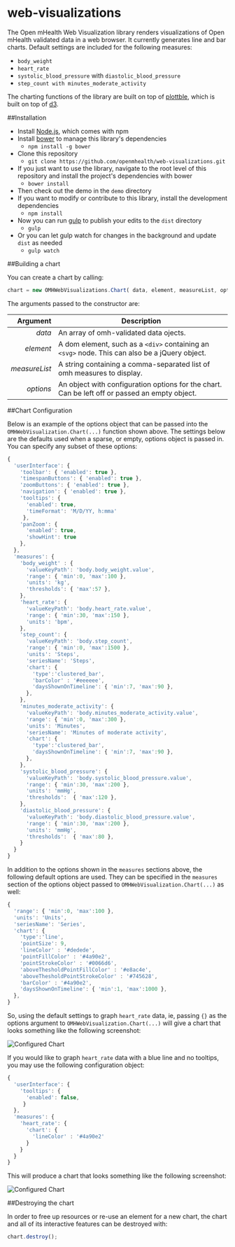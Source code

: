 # web-visualizations

The Open mHealth Web Visualization library renders visualizations of Open mHealth validated data in a web browser.
It currently generates line and bar charts. Default settings are included for the following measures:
* `body_weight`
* `heart_rate`
* `systolic_blood_pressure` with `diastolic_blood_pressure`
* `step_count with minutes_moderate_activity`

The charting functions of the library are built on top of [plottble](http://plottablejs.org/), which is built on top of [d3](http://d3js.org/).

##Installation

* Install [Node.js](https://docs.npmjs.com/getting-started/installing-node), which comes with npm
* Install [bower](http://bower.io/) to manage this library's dependencies
    * `npm install -g bower`
* Clone this repository
    * `git clone https://github.com/openmhealth/web-visualizations.git`
* If you just want to use the library, navigate to the root level of this repository and install the project's dependencies with bower
    * `bower install`
* Then check out the demo in the `demo` directory
* If you want to modify or contribute to this library, install the development dependencies
    * `npm install`
* Now you can run [gulp](http://gulpjs.com/) to publish your edits to the `dist` directory
    * `gulp`
* Or you can let gulp watch for changes in the background and update `dist` as needed
    * `gulp watch`

##Building a chart

You can create a chart by calling:

```javascript
chart = new OMHWebVisualizations.Chart( data, element, measureList, options );
```

The arguments passed to the constructor are:

Argument | Description
---: | ---
*data* | An array of omh-validated data ojects.
*element* | A dom element, such as a `<div>` containing an `<svg>` node. This can also be a jQuery object.
*measureList* | A string containing a comma-separated list of omh measures to display.
*options* | An object with configuration options for the chart. Can be left off or passed an empty object.

##Chart Configuration

Below is an example of the options object that can be passed into the `OMHWebVisualization.Chart(...)` function shown above. The settings below are the defaults used when a sparse, or empty, options object is passed in. You can specify any subset of these options:

```javascript
{
  'userInterface': {
    'toolbar': { 'enabled': true },
    'timespanButtons': { 'enabled': true },
    'zoomButtons': { 'enabled': true },
    'navigation': { 'enabled': true },
    'tooltips': {
      'enabled': true,
      'timeFormat': 'M/D/YY, h:mma'
     },
    'panZoom': {
      'enabled': true,
      'showHint': true
    },
  },
  'measures': {
    'body_weight' : {
      'valueKeyPath': 'body.body_weight.value',
      'range': { 'min':0, 'max':100 },
      'units': 'kg',
      'thresholds': { 'max':57 },
    },
    'heart_rate': {
      'valueKeyPath': 'body.heart_rate.value',
      'range': { 'min':30, 'max':150 },
      'units': 'bpm',
    },
    'step_count': {
      'valueKeyPath': 'body.step_count',
      'range': { 'min':0, 'max':1500 },
      'units': 'Steps',
      'seriesName': 'Steps',
      'chart': {
        'type':'clustered_bar',
        'barColor' : '#eeeeee',
        'daysShownOnTimeline': { 'min':7, 'max':90 },
      },
    },
    'minutes_moderate_activity': {
      'valueKeyPath': 'body.minutes_moderate_activity.value',
      'range': { 'min':0, 'max':300 },
      'units': 'Minutes',
      'seriesName': 'Minutes of moderate activity',
      'chart': {
        'type':'clustered_bar',
        'daysShownOnTimeline': { 'min':7, 'max':90 },
      },
    },
    'systolic_blood_pressure': {
      'valueKeyPath': 'body.systolic_blood_pressure.value',
      'range': { 'min':30, 'max':200 },
      'units': 'mmHg',
      'thresholds':  { 'max':120 },
    },
    'diastolic_blood_pressure': {
      'valueKeyPath': 'body.diastolic_blood_pressure.value',
      'range': { 'min':30, 'max':200 },
      'units': 'mmHg',
      'thresholds':  { 'max':80 },
    }
  }
}
```

In addition to the options shown in the `measures` sections above, the following default options are used. They can be specified in the `measures` section of the options object passed to `OMHWebVisualization.Chart(...)` as well:

```javascript
{
  'range': { 'min':0, 'max':100 },
  'units': 'Units',
  'seriesName': 'Series',
  'chart': {
    'type':'line',
    'pointSize': 9,
    'lineColor' : '#dedede',
    'pointFillColor' : '#4a90e2',
    'pointStrokeColor' : '#0066d6',
    'aboveThesholdPointFillColor' : '#e8ac4e',
    'aboveThesholdPointStrokeColor' : '#745628',
    'barColor' : '#4a90e2',
    'daysShownOnTimeline': { 'min':1, 'max':1000 },
  },
}
```

So, using the default settings to graph `heart_rate` data, ie, passing `{}` as the options argument to `OMHWebVisualization.Chart(...)` will give a chart that looks something like the following screenshot:

![Configured Chart](http://www.openmhealth.org/media/viz_example_default_options.png "Default Chart")

If you would like to graph `heart_rate` data with a blue line and no tooltips, you may use the following configuration object:

```javascript
{
  'userInterface': {
    'tooltips': {
      'enabled': false,
     }
  },
  'measures': {
    'heart_rate': {
      'chart': {
        'lineColor' : '#4a90e2'
      }
    }
  }
}
```
This will produce a chart that looks something like the following screenshot:

![Configured Chart](http://www.openmhealth.org/media/viz_example_user_options.png "Configured Chart")

##Destroying the chart

In order to free up resources or re-use an element for a new chart, the chart and all of its interactive features can be destroyed with:

```javascript
chart.destroy();
```








